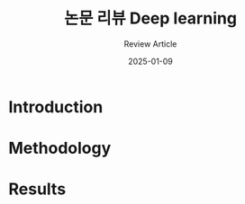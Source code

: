 ﻿---
layout: post
title:  논문 리뷰 Deep learning 
subtitle: Review Article
date:   2025-01-09
tags: deep-learning
categories: 논문 리뷰
---

# Introduction
# Methodology
# Results
